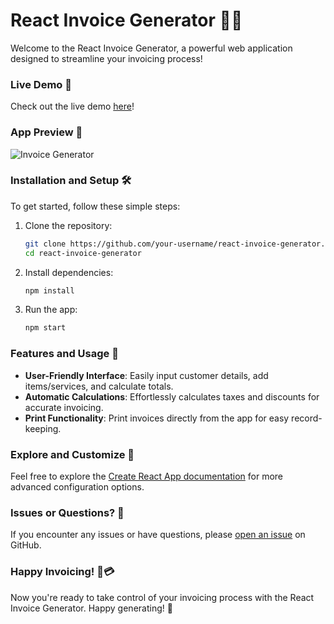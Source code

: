 # React Invoice Generator 💼💸

Welcome to the React Invoice Generator, a powerful web application designed to streamline your invoicing process!

### Live Demo 🚀
Check out the live demo [here](https://react-invoice-maker.netlify.app/)!

### App Preview 📸
![Invoice Generator](https://i.ibb.co/3R5JQnv/invoice-generator.png)

### Installation and Setup 🛠️

To get started, follow these simple steps:

1. Clone the repository:
   ```bash
   git clone https://github.com/your-username/react-invoice-generator.git
   cd react-invoice-generator
   ```

2. Install dependencies:
   ```bash
   npm install
   ```

3. Run the app:
   ```bash
   npm start
   ```

### Features and Usage 🧾

- **User-Friendly Interface**: Easily input customer details, add items/services, and calculate totals.
- **Automatic Calculations**: Effortlessly calculates taxes and discounts for accurate invoicing.
- **Print Functionality**: Print invoices directly from the app for easy record-keeping.

### Explore and Customize 🚀

Feel free to explore the [Create React App documentation](https://facebook.github.io/create-react-app/docs/getting-started) for more advanced configuration options.

### Issues or Questions? 🤔

If you encounter any issues or have questions, please [open an issue](https://github.com/your-username/react-invoice-generator/issues) on GitHub.

### Happy Invoicing! 💼💳

Now you're ready to take control of your invoicing process with the React Invoice Generator. Happy generating! 🚀